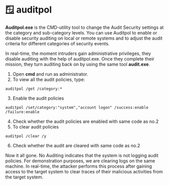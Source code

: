 # 🪟 auditpol

**Auditpol.exe** is the CMD-utility tool to change the Audit Security settings at the category and sub-category levels. You can use Auditpol to enable or disable security auditing on local or remote systems and to adjust the audit criteria for different categories of security events.

In real-time, the moment intruders gain administrative privileges, they disable auditing with the help of auditpol.exe. Once they complete their mission, they turn auditing back on by using the same tool **audit.exe**.

1. Open **cmd** and run as administrator.
2. To view all the audit policies, type:

```
auditpol /get /category:*
```

3. Enable the audit policies

```
auditpol /set/category:"system","account logon" /success:enable /failure:enable 
```

4. Check whether the audit policies are enabled with same code as no.2
5. To clear audit policies

```
auditpol /clear /y
```

6. Check whether the audit are cleared with same code as no.2

Now it all gone. No Auditing indicates that the system is not logging audit policies. For demonstration purposes, we are clearing logs on the same machine. In real-time, the attacker performs this process after gaining access to the target system to clear traces of their malicious activities from the target system.

